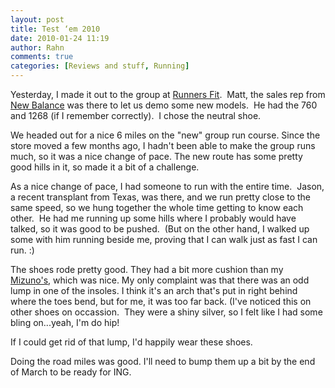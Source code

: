 ```yaml
---
layout: post
title: Test ‘em 2010
date: 2010-01-24 11:19
author: Rahn
comments: true
categories: [Reviews and stuff, Running]
---
```

Yesterday, I made it out to the group at <a href="http://www.runnersfit.com">Runners Fit</a>.  Matt, the sales rep from <a href="http://www.newbalance.com/">New Balance</a> was there to let us demo some new models.  He had the 760 and 1268 (if I remember correctly).  I chose the neutral shoe.

We headed out for a nice 6 miles on the "new" group run course. Since the store moved a few months ago, I hadn't been able to make the group runs much, so it was a nice change of pace. The new route has some pretty good hills in it, so made it a bit of a challenge.

As a nice change of pace, I had someone to run with the entire time.  Jason, a recent transplant from Texas, was there, and we run pretty close to the same speed, so we hung together the whole time getting to know each other.  He had me running up some hills where I probably would have talked, so it was good to be pushed.  (But on the other hand, I walked up some with him running beside me, proving that I can walk just as fast I can run. :)

The shoes rode pretty good. They had a bit more cushion than my <a href="http://www.mizunousa.com/">Mizuno's</a>, which was nice. My only complaint was that there was an odd lump in one of the insoles. I think it's an arch that's put in right behind where the toes bend, but for me, it was too far back. (I've noticed this on other shoes on occassion.  They were a shiny silver, so I felt like I had some bling on...yeah, I'm do hip!

If I could get rid of that lump, I'd happily wear these shoes. 

Doing the road miles was good. I'll need to bump them up a bit by the end of March to be ready for ING.

